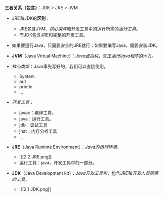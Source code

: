 
**三者关系（包含）**：JDK > JRE > JVM

- JRE和JDK的**区别**：
    - JRE包含*JVM、核心类库*和开发工具中的运行所需的*运行工具*。
    - 而JDK包含JRE和完整的开发工具。

- 如果要运行Java，只需要安全的JRE就行；如果要编写Java，需要安装JDK。


- **JVM**（Java Virtual Machine）：*Java虚拟机*，真正*运行Java程序*的地方。

- *核心类库*：Java事先写好的，我们可以直接使用。
    - System
    - out
    - println
    - ...

- *开发工具*：
    - javac：编译工具。
    - java：运行工具。
    - jdb：调试工具
    - jhat：内存分析工具
    - ...


- **JRE**（Java Runtime Environment）：*Java的运行环境*，
    - ![[2.2 JRE.png]]
    - 运行工具：java，开发工具中的一部分。


- **JDK**（Java Development kit）：*Java开发工具包*，包含*JRE*和*开发人员所需的工具*，
    - ![[2.1 JDK.png]]